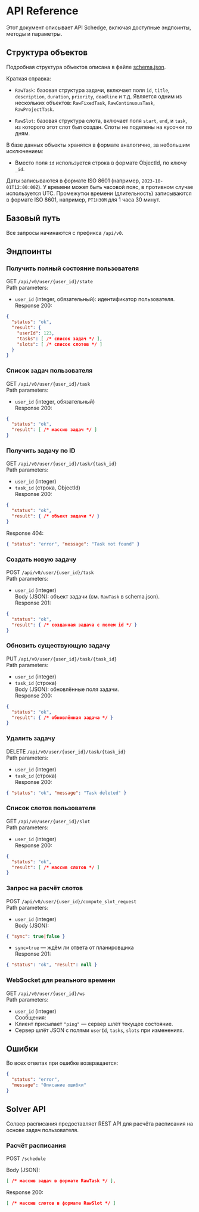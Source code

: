 # API Reference

Этот документ описывает API Schedge, включая доступные эндпоинты, методы и параметры.

## Структура объектов

Подробная структура объектов описана в файле 
[schema.json](../schedge-backend/static/schema.json).

Краткая справка:
- `RawTask`: базовая структура задачи, включает поля
  `id`, `title`, `description`, `duration`, `priority`,
  `deadline` и т.д.
  Является одним из нескольких объектов:
  `RawFixedTask`, `RawContinuousTask`, `RawProjectTask`.

- `RawSlot`: базовая структура слота, включает поля
    `start`, `end`, и `task`, из которого этот слот был создан.
  Слоты не поделены на кусочки по дням.

В базе данных объекты хранятся в формате аналогично,
за небольшим исключением:
- Вместо поля `id` используется строка в формате ObjectId,
по ключу `_id`.

Даты записываются в формате ISO 8601 (например, `2023-10-01T12:00:00Z`).
У времени может быть часовой пояс, в противном случае
используется UTC.
Промежутки времени (длительность) записываются в формате ISO 8601,
например, `PT1H30M` для 1 часа 30 минут.

## Базовый путь
Все запросы начинаются с префикса `/api/v0`.

## Эндпоинты

### Получить полный состояние пользователя  
GET `/api/v0/user/{user_id}/state`  
Path parameters:
- `user_id` (integer, обязательный): идентификатор пользователя.  
Response 200:
```json
{
  "status": "ok",
  "result": {
    "userId": 123,
    "tasks": [ /* список задач */ ],
    "slots": [ /* список слотов */ ]
  }
}
```

### Список задач пользователя  
GET `/api/v0/user/{user_id}/task`  
Path parameters:
- `user_id` (integer, обязательный)  
Response 200:
```json
{
  "status": "ok",
  "result": [ /* массив задач */ ]
}
```

### Получить задачу по ID  
GET `/api/v0/user/{user_id}/task/{task_id}`  
Path parameters:
- `user_id` (integer)  
- `task_id` (строка, ObjectId)  
Response 200:
```json
{
  "status": "ok",
  "result": { /* объект задачи */ }
}
```
Response 404:
```json
{ "status": "error", "message": "Task not found" }
```

### Создать новую задачу  
POST `/api/v0/user/{user_id}/task`  
Path parameters:
- `user_id` (integer)  
Body (JSON): объект задачи (см. `RawTask` в schema.json).  
Response 201:
```json
{
  "status": "ok",
  "result": { /* созданная задача с полем id */ }
}
```

### Обновить существующую задачу  
PUT `/api/v0/user/{user_id}/task/{task_id}`  
Path parameters:
- `user_id` (integer)  
- `task_id` (строка)  
Body (JSON): обновлённые поля задачи.  
Response 200:
```json
{
  "status": "ok",
  "result": { /* обновлённая задача */ }
}
```

### Удалить задачу  
DELETE `/api/v0/user/{user_id}/task/{task_id}`  
Path parameters:
- `user_id` (integer)  
- `task_id` (строка)  
Response 200:
```json
{ "status": "ok", "message": "Task deleted" }
```

### Список слотов пользователя  
GET `/api/v0/user/{user_id}/slot`  
Path parameters:
- `user_id` (integer)  
Response 200:
```json
{
  "status": "ok",
  "result": [ /* массив слотов */ ]
}
```

### Запрос на расчёт слотов  
POST `/api/v0/user/{user_id}/compute_slot_request`  
Path parameters:
- `user_id` (integer)  
Body (JSON):
```json
{ "sync": true|false }
```
- `sync=true` — ждём ли ответа от планировщика  
Response 201:
```json
{ "status": "ok", "result": null }
```

### WebSocket для реального времени  
GET `/api/v0/user/{user_id}/ws`  
Path parameters:
- `user_id` (integer)  
Сообщения:
- Клиент присылает `"ping"` — сервер шлёт текущее состояние.  
- Сервер шлёт JSON с полями `userId`, `tasks`, `slots` при изменениях.

## Ошибки
Во всех ответах при ошибке возвращается:
```json
{
  "status": "error",
  "message": "Описание ошибки"
}
```


## Solver API

Солвер расписания предоставляет REST API для расчёта
расписания на основе задач пользователя.

### Расчёт расписания
POST `/schedule`

Body (JSON):
```json
[ /* массив задач в формате RawTask */ ],
```

Response 200:
```json
[ /* массив слотов в формате RawSlot */ ]
```

